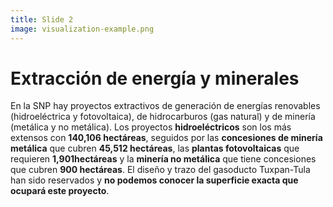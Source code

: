 ```yaml
---
title: Slide 2
image: visualization-example.png
---
```


# Extracción de energía y minerales

En la SNP hay proyectos extractivos de generación de energías renovables (hidroeléctrica y fotovoltaica),  de hidrocarburos (gas natural) y de minería (metálica y no metálica). Los proyectos **hidroeléctricos** son los más extensos con **140,106 hectáreas**, seguidos por las **concesiones de minería metálica** que cubren **45,512 hectáreas**, las **plantas fotovoltaicas** que requieren **1,901hectáreas** y la **minería no metálica** que tiene concesiones que cubren **900 hectáreas**. El diseño y trazo del gasoducto Tuxpan-Tula han sido reservados y **no podemos conocer la superficie exacta que ocupará este proyecto**.